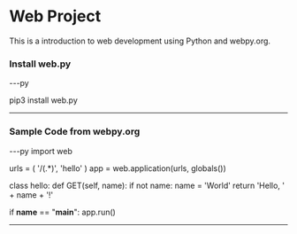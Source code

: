 # Web Project

This is a introduction to web development using Python and webpy.org.


### Install web.py

---py

pip3 install web.py

---

### Sample Code from webpy.org

---py
import web

urls = (
    '/(.*)', 'hello'
)
app = web.application(urls, globals())

class hello:
    def GET(self, name):
        if not name:
            name = 'World'
        return 'Hello, ' + name + '!'

if __name__ == "__main__":
    app.run()
 
 ---
